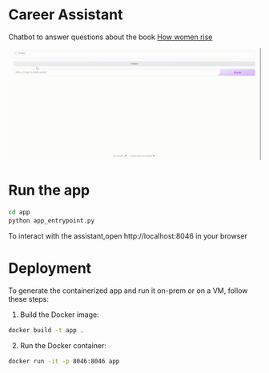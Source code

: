 # Career Assistant
Chatbot to answer questions about the book [How women rise](https://www.amazon.es/How-Women-Rise-Habits-Holding/dp/1847942253/ref=asc_df_1847942253/?tag=googshopes-21&linkCode=df0&hvadid=301100039962&hvpos=&hvnetw=g&hvrand=10334737450623775220&hvpone=&hvptwo=&hvqmt=&hvdev=c&hvdvcmdl=&hvlocint=&hvlocphy=20267&hvtargid=pla-640107206623&psc=1&mcid=486d76258ee533a596d70bec4171c4f2)

![demo](https://github.com/pilarcode/rag_pdfs/blob/main/app/assets/screen-capture.gif)

# Run the app

```bash
cd app
python app_entrypoint.py
```
To interact with the assistant,open  http://localhost:8046 in your browser 


# Deployment 

To generate the containerized app and run it on-prem or on a VM, follow these steps:

1. Build the Docker image:

```bash
docker build -t app .
```

2. Run the Docker container:

```bash
docker run -it -p 8046:8046 app
```

